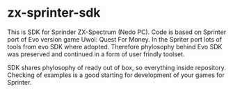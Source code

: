 # zx-sprinter-sdk

This is SDK for Sprinder ZX-Spectrum (Nedo PC). Code is based on Sprinter port of Evo version game Uwol: Quest For Money.
In the Spriter port lots of tools from evo SDK where adopted. Therefore phylosophy behind Evo SDK was preserved and
continued in a form of user frindly toolset.

SDK shares phylosophy of ready out of box, so everything inside repository. Checking of examples is a good starting for
development of your games for Sprinter.
